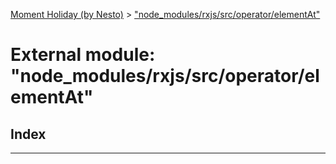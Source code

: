 [Moment Holiday (by Nesto)](../README.md) > ["node_modules/rxjs/src/operator/elementAt"](../modules/_node_modules_rxjs_src_operator_elementat_.md)

# External module: "node_modules/rxjs/src/operator/elementAt"

## Index

---

